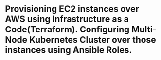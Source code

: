 # Provisioning EC2 instances over AWS using Infrastructure as a Code(Terraform). Configuring Multi-Node Kubernetes Cluster over those instances using Ansible Roles. 

